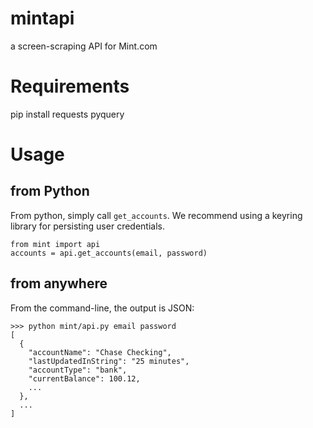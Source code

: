 mintapi
=======

a screen-scraping API for Mint.com

Requirements
===
pip install requests pyquery

Usage
===

from Python
---
From python, simply call `get_accounts`. We recommend using a keyring library for persisting user credentials.

    from mint import api
    accounts = api.get_accounts(email, password)

from anywhere
---
From the command-line, the output is JSON:

    >>> python mint/api.py email password
    [
      {
        "accountName": "Chase Checking", 
        "lastUpdatedInString": "25 minutes", 
        "accountType": "bank", 
        "currentBalance": 100.12,
        ...
      },
      ...
    ]
